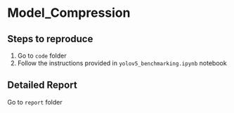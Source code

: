 # Model_Compression

## Steps to reproduce

1. Go to `code` folder
2. Follow the instructions provided in `yolov5_benchmarking.ipynb` notebook

## Detailed Report
Go to `report` folder

